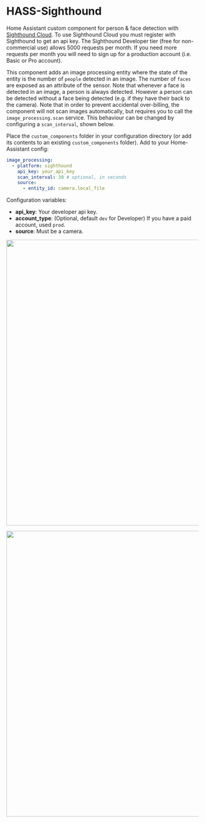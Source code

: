 # HASS-Sighthound
Home Assistant custom component for person & face detection with [Sighthound Cloud](https://www.sighthound.com/products/cloud). To use Sighthound Cloud you must register with Sighthound to get an api key. The Sighthound Developer tier (free for non-commercial use) allows 5000 requests per month. If you need more requests per month you will need to sign up for a production account (i.e. Basic or Pro account). 

This component adds an image processing entity where the state of the entity is the number of `people` detected in an image. The number of `faces` are exposed as an attribute of the sensor. Note that whenever a face is detected in an image, a person is always detected. However a person can be detected without a face being detected (e.g. if they have their back to the camera). Note that in order to prevent accidental over-billing, the component will not scan images automatically, but requires you to call the `image_processing.scan` service. This behaviour can be changed by configuring a `scan_interval`, shown below.

Place the `custom_components` folder in your configuration directory (or add its contents to an existing `custom_components` folder). Add to your Home-Assistant config:

```yaml
image_processing:
  - platform: sighthound
    api_key: your_api_key
    scan_interval: 30 # optional, in seconds
    source:
      - entity_id: camera.local_file
```

Configuration variables:
- **api_key**: Your developer api key.
- **account_type**: (Optional, default `dev` for Developer) If you have a paid account, used `prod`.
- **source**: Must be a camera.

<p align="center">
<img src="https://github.com/robmarkcole/HASS-Sighthound/blob/master/images/usage.jpg" width="750">
</p>

<p align="center">
<img src="https://github.com/robmarkcole/HASS-Sighthound/blob/master/images/people_identified.jpg" width="750">
</p>
